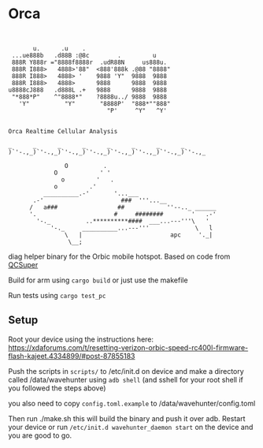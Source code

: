 # Orca

```
                                               
                                               
       u.      .u    .                         
 ...ue888b   .d88B :@8c        .         u     
 888R Y888r ="8888f8888r  .udR88N     us888u.  
 888R I888>   4888>'88"  <888'888k .@88 "8888" 
 888R I888>   4888> '    9888 'Y"  9888  9888  
 888R I888>   4888>      9888      9888  9888  
u8888cJ888   .d888L .+   9888      9888  9888  
 "*888*P"    ^"8888*"    ?8888u../ 9888  9888  
   'Y"          "Y"       "8888P'  "888*""888" 
                            "P'     ^Y"   ^Y'  
                                               
                                               
Orca Realtime Cellular Analysis 
                                                                                                 
_      _      _      _      _      _      _      _
)`'-.,_)`'-.,_)`'-.,_)`'-.,_)`'-.,_)`'-.,_)`'-.,_)`'-.,_

                O          .
             O            ' '
               o         '   .
             o         .'
          __________.-'       '...___
       .-'                      ###  '''...__
      /   a###                 ##            ''--.._ ______
      '.                      #     ########        '   .-'
        '-._          ..**********####  ___...---'''\   '
            '-._     __________...---'''             \   l
                \   |                         apc     '._|
                 \__;
```

diag helper binary for the Orbic mobile hotspot. Based on code from [QCSuper](https://github.com/P1sec/QCSuper)

Build for arm using `cargo build` or just use the makefile 

Run tests using `cargo test_pc`

## Setup
Root your device using the instructions here: https://xdaforums.com/t/resetting-verizon-orbic-speed-rc400l-firmware-flash-kajeet.4334899/#post-87855183

Push the scripts in `scripts/` to /etc/init.d  on device and make a directory called /data/wavehunter using `adb shell` (and sshell for your root shell if you followed the steps above) 

you also need to copy `config.toml.example` to /data/wavehunter/config.toml

Then run ./make.sh this will build the binary and push it over adb. Restart your device or run `/etc/init.d wavehunter_daemon start` on the device and you are good to go. 
